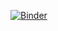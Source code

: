 [![Binder](https://mybinder.org/badge_logo.svg)](https://mybinder.org/v2/gh/VCU-SOM/VPLW/HEAD?filepath=VPLW-3112021.ipynb)

